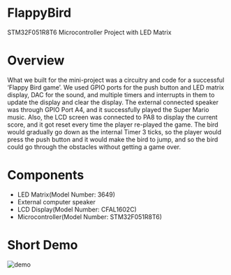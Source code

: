 # FlappyBird
STM32F051R8T6 Microcontroller Project with LED Matrix

# Overview
What we built for the mini-project was a circuitry and code for a successful ‘Flappy Bird game’. We used GPIO ports for the push button and LED matrix display, DAC for the sound, and multiple timers and interrupts in them to update the display and clear the display. The external connected speaker was through GPIO Port A4, and it successfully played the Super Mario music. Also, the LCD screen was connected to PA8 to display the current score, and it got reset every time the player re-played the game. The bird would gradually go down as the internal Timer 3 ticks, so the player would press the push button and it would make the bird to jump, and so the bird could go through the obstacles without getting a game over.

# Components
- LED Matrix(Model Number: 3649)
- External computer speaker
- LCD Display(Model Number: CFAL1602C)
- Microcontroller(Model Number: STM32F051R8T6)

# Short Demo
![demo](readme_images/flappyBird.gif)

